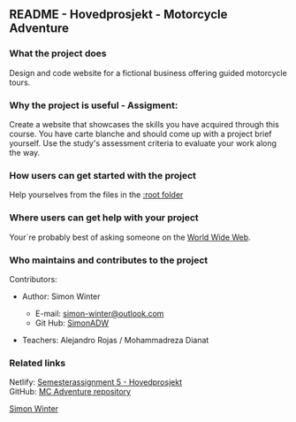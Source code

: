 
## README - Hovedprosjekt -  Motorcycle Adventure


### What the project does  
Design and code website for a fictional business offering guided motorcycle tours.

### Why the project is useful - Assigment:
Create a website that showcases the skills you have acquired through this course. You have carte blanche and should come up with a project brief yourself. Use the study's assessment criteria to evaluate your work along the way.
	
### How users can get started with the project  
Help yourselves from the files in the [:root folder][] 

### Where users can get help with your project  
Your´re probably best of asking someone on the [World Wide Web](www.google.com).

### Who maintains and contributes to the project  
Contributors:  
* Author: Simon Winter
	* E-mail: simon-winter@outlook.com
	* Git Hub: [SimonADW](https://github.com/SimonADW)

* Teachers: Alejandro Rojas / Mohammadreza Dianat


### Related links
Netlify: [Semesterassignment 5 - Hovedprosjekt]()  
GitHub: [MC Adventure repository]()

[Simon Winter](https://github.com/SimonADW)  

[:root folder]: ./